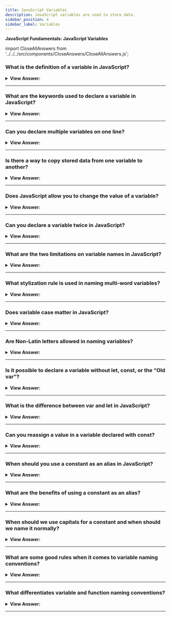 ```yaml
---
title: JavaScript Variables
description: JavaScript variables are used to store data.
sidebar_position: 4
sidebar_label: Variables
---
```


**JavaScript Fundamentals: JavaScript Variables**

import CloseAllAnswers from '../../../src/components/CloseAnswers/CloseAllAnswers.js';

<CloseAllAnswers />

### What is the definition of a variable in JavaScript?

<details>
  <summary><strong>View Answer:</strong></summary>
  <div>
  <div><strong>Interview Response:</strong> A variable is a “named storage” for data. We can use variables to store values, visitor information, and other data.</div>
  </div>
</details>

---

### What are the keywords used to declare a variable in JavaScript?

<details>
  <summary><strong>View Answer:</strong></summary>
  <div>
  <div><strong>Interview Response:</strong> The keywords used to declare a variable include let, const, and var variables.</div><br />
  <div><strong>Technical Response:</strong> There are three variable declaration keywords used in JavaScript. They include let, const, and var variables. In modern JavaScript, development let and const are recommended to optimize your application.
  </div>
  </div>
</details>

---

### Can you declare multiple variables on one line?

<details>
  <summary><strong>View Answer:</strong></summary>
  <div>
  <div><strong>Interview Response:</strong> Yes, but it is not recommended, for the sake of readability and consistency.</div><br />
  <div><strong className="codeExample">Code Example:</strong><br /><br />

  <div></div>

```js
// Example: one-line

let user = 'John',
  age = 25,
  message = 'Hello';

// The multiline variant is a bit longer, but easier to read:

let user = 'John';

let age = 25;

let message = 'Hello';
```

  </div>
  </div>
</details>

---

### Is there a way to copy stored data from one variable to another?

<details>
  <summary><strong>View Answer:</strong></summary>
  <div>
  <div><strong>Interview Response:</strong> Yes, declare two variables and copy data from one into the other. Better known as copy by reference.</div><br />
  <div><strong className="codeExample">Code Example:</strong><br /><br />

  <div></div>

```js
let hello = 'Hello JavaScript!';

let message;

// copy 'Hello world' from hello into the message

message = hello;

// now two variables hold the same data

alert(hello); // Hello world!
alert(message); // Hello world!
```

  </div>
  </div>
</details>

---

### Does JavaScript allow you to change the value of a variable?

<details>
  <summary><strong>View Answer:</strong></summary>
  <div>
  <div><strong>Interview Response:</strong> Yes, by declaring the variable equals the new value. A declaration of a const on a variable does not have this capability, because it is a constant value.</div>
  </div><br />
  <div><strong className="codeExample">Code Example:</strong><br /><br />

  <div></div>

```js
let message;

message = 'Hello!';

message = 'World!'; // value changed
console.log(message); // returns 'World!'
```

  </div>
</details>

---

### Can you declare a variable twice in JavaScript?

<details>
  <summary><strong>View Answer:</strong></summary>
  <div>
  <div><strong>Interview Response:</strong> No, it will result in a syntax error.</div>
  </div><br />
  <div><strong className="codeExample">Code Example:</strong><br /><br />

  <div></div>

```js
let message = 'This';

// repeated 'let' leads to an error

let message = 'That'; // SyntaxError: 'message' has already been declared
```

  </div>
</details>

---

### What are the two limitations on variable names in JavaScript?

<details>
  <summary><strong>View Answer:</strong></summary>
  <div>
  <div><strong>Interview Response:</strong> The variable must contain only letters, digits, dollar signs, or an underscore. The first character must not be a digit.</div><br />
  <div><strong>Technical Response:</strong> There are two limitations on variable names in JavaScript. The name must contain only letters, digits, or the symbols $ and _. The first character must not be a digit.
  </div><br />
  <div><strong className="codeExample">Examples of valid names:</strong><br /><br />

  <div></div>

```js
let userName;

let test123;
```

<strong className="codeExample">These names are also valid, but not recommended in the format below:</strong><br /><br />

  <div></div>

```js
let $ = 1; // declared a variable with the name "$"
let _ = 2; // and now a variable with the name "_"
alert($ + _); // 3
```

  </div>
  </div>
</details>

---

### What stylization rule is used in naming multi-word variables?

<details>
  <summary><strong>View Answer:</strong></summary>
  <div>
  <div><strong>Interview Response:</strong>  As a matter of convention, when the name contains multiple words, camelCase is commonly used.</div><br />
  <div><strong className="codeExample">Code Example:</strong><br /><br />

  <div></div>

```js
let myUserName;
```

  </div>
  </div>
</details>

---

### Does variable case matter in JavaScript?

<details>
  <summary><strong>View Answer:</strong></summary>
  <div>
  <div><strong>Interview Response:</strong> Yes, variables named myUser and myuser are two different variables, because variables in JavaScript are case-sensitive.</div><br />
  <div><strong className="codeExample">Code Example:</strong><br /><br />

  <div></div>

```js
let myUserName;
```

  </div>
  </div>
</details>

---

### Are Non-Latin letters allowed in naming variables?

<details>
  <summary><strong>View Answer:</strong></summary>
  <div>
  <div><strong>Interview Response:</strong> Yes, but it is not recommended.</div><br />
  <div><strong>Technical Response:</strong> Yes, it is possible to use any language, including Cyrillic letters or even hieroglyphs, but it is not recommended.
  </div><br />
  <div><strong className="codeExample">Code Example:</strong> Technically, this can be achieved, but it is not recommended.<br /><br />

  <div></div>

```js
let имя = '...';

let 我 = '...';
```

  </div>
  </div>
</details>

---

### Is it possible to declare a variable without let, const, or the “Old var”?

<details>
  <summary><strong>View Answer:</strong></summary>
  <div>
  <div><strong>Interview Response:</strong> Yes, it is possible outside of strict mode, but it is not recommended. It may be found in older applications.</div><br />
  <div><strong className="codeExample">Code Example:</strong> Technically, this can be achieved, but it is not recommended in modern JavaScript.<br /><br />

  <div></div>

```js
// note: no "use strict" in this example

num = 5; // the variable "num" is created if it didn't exist
alert(num); // 5
```

  </div>
  </div>
</details>

---

### What is the difference between var and let in JavaScript?

<details>
  <summary><strong>View Answer:</strong></summary>
  <div>
  <div><strong>Interview Response:</strong> The difference is that var is function scoped and let is block scoped. If it is used outside of a function, it is considered a global variable.</div><br />
  <div><strong>Technical Response:</strong> JavaScript var and let are both used for variable declaration, but the difference between them is that var is function scoped and let is block scoped. It can be said that a variable declared with var is defined throughout the program as compared to let.
  </div>
  </div>
</details>

---

### Can you reassign a value in a variable declared with const?

<details>
  <summary><strong>View Answer:</strong></summary>
  <div>
  <div><strong>Interview Response:</strong> No, it will result in a syntax error because constants cannot be reassigned.</div><br />
  <div><strong className="codeExample">Code Example:</strong><br /><br />

  <div></div>

```js
const myBirthday = '18.04.1982';

myBirthday = '01.01.2001'; // error, can't reassign the constant!
```

  </div>
  </div>
</details>

---

### When should you use a constant as an alias in JavaScript?

<details>
  <summary><strong>View Answer:</strong></summary>
  <div>
  <div><strong>Interview Response:</strong> Aliases should be used for constant variable values that are hard to remember. They should use capital letters and underscores.</div><br />
  <div><strong className="codeExample">Code Example:</strong> Hexadecimal Colors<br /><br />

  <div></div>

```js
const COLOR_RED = '#F00';

const COLOR_GREEN = '#0F0';

const COLOR_BLUE = '#00F';

const COLOR_ORANGE = '#FF7F00';

// ...when we need to pick a color

let color = COLOR_ORANGE;

alert(color); // #FF7F00
```

  </div>
  </div>
</details>

---

### What are the benefits of using a constant as an alias?

<details>
  <summary><strong>View Answer:</strong></summary>
  <div>
  <div><strong>Interview Response:</strong> Aliases are easy to remember than numeric identifiers, like hexadecimal numbers.</div>
  </div>
</details>

---

### When should we use capitals for a constant and when should we name it normally?

<details>
  <summary><strong>View Answer:</strong></summary>
  <div>
  <div><strong>Interview Response:</strong> Capital-named constants are only used as aliases for “hard-coded” values.</div><br />
  <div><strong>Technical Response:</strong> When constants that are known before execution (like a hexadecimal value for red) and some constants are calculated in run-time, during the execution, but do not change after their initial assignment. In other words, capital-named constants are only used as aliases for “hard-coded” values.
  </div>
  </div>
</details>

---

### What are some good rules when it comes to variable naming conventions?

<details>
  <summary><strong>View Answer:</strong></summary>
  <div>
  <div><strong>Interview Response:</strong> Capital-named constants are only used as aliases for “hard-coded” values.</div><br />
  <div><strong>Technical Response:</strong><br /><br />
  Some good-to-follow rules are: <br /><br />
    <ol>
      <li>Use human-readable names like userName or shoppingCart.</li>
      <li>Stay away from abbreviations or short names like a, b, c, unless you know what you are doing (Ninja Coder – not a good way to write code).</li>
      <li>Make names maximally descriptive and concise. Examples of bad names are data and value. Such names say nothing. It is only okay to use them if the context of the code makes it exceptionally obvious which data or value the variable is referencing.</li>
      <li>Agree on terms within your team. If a site visitor is called a “user” then we should name related variables currentUser or newUser instead of currentVisitor or newManInTown.</li>
      <li>A variable name is always camelCase and should begin with a noun to differentiate variables from functions, which normally should begin with a verb.</li>
      </ol>
  </div>
  </div>
</details>

---

### What differentiates variable and function naming conventions?

<details>
  <summary><strong>View Answer:</strong></summary>
  <div>
  <div><strong>Interview Response:</strong> A variable name is always camelCase and should begin with a noun to differentiate variables from functions, which normally should begin with a verb.</div>
  </div>
</details>

---
